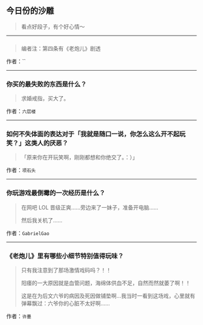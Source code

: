 ## 今日份的沙雕

> 看点好段子，有个好心情～


 
---

### 

> 编者注：第四条有《老炮儿》剧透


作者：``

---

### 你买的最失败的东西是什么？

> 求婚戒指，买大了。


作者：`六层楼`

---

### 如何不失体面的表达对于「我就是随口一说，你怎么这么开不起玩笑？」这类人的厌恶？

> 「原来你在开玩笑啊，刚刚都想和你绝交了。：）」


作者：`项石头`

---

### 你玩游戏最倒霉的一次经历是什么？

> 在网吧 LOL 晋级正爽……旁边来了一妹子，准备开电脑……
> 
> 然后我关机了……


作者：`GabrielGao`

---

### 《老炮儿》里有哪些小细节特别值得玩味？

> 只有我注意到了那场激情戏码吗？！！
> 
> 阳痿的一大原因就是血管问题，海绵体供血不足，自然而然就萎了啊！！
> 
> 这是在为后文六爷的病因及死因做铺垫啊…我当时一看到这场戏，心里就有弹幕飘过：六爷你的心脏不太好啊……


作者：`许墨`